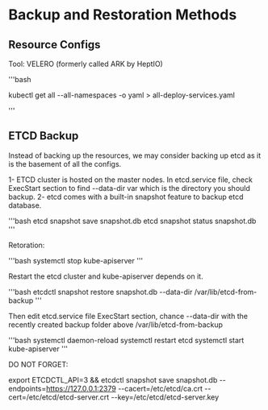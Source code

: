 # Backup and Restoration Methods

## Resource Configs

Tool: VELERO (formerly called ARK by HeptIO)

'''bash

kubectl get all --all-namespaces -o yaml > all-deploy-services.yaml 

'''

## ETCD Backup

Instead of backing up the resources, we may consider backing up etcd as it is the basement of all the configs.

1- ETCD cluster is hosted on the master nodes. In etcd.service file, check ExecStart section to find --data-dir var which is the directory you should backup.
2- etcd comes with a built-in snapshot feature to backup etcd database.

'''bash
etcd snapshot save snapshot.db
etcd snapshot status snapshot.db 
'''

Retoration:

'''bash
systemctl stop kube-apiserver
'''

Restart the etcd cluster and kube-apiserver depends on it.

'''bash
etcdctl snapshot restore snapshot.db --data-dir /var/lib/etcd-from-backup
'''

Then edit etcd.service file ExecStart section, chance --data-dir with the recently created backup folder above /var/lib/etcd-from-backup

'''bash
systemctl daemon-reload
systemctl restart etcd
systemctl start kube-apiserver
'''

DO NOT FORGET:

export ETCDCTL_API=3 && etcdctl snapshot save snapshot.db --endpoints=https://127.0.0.1:2379 --cacert=/etc/etcd/ca.crt --cert=/etc/etcd/etcd-server.crt --key=/etc/etcd/etcd-server.key